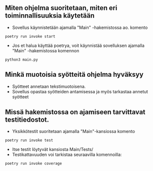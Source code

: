 ## Miten ohjelma suoritetaan, miten eri toiminnallisuuksia käytetään
 * Sovellus käynnistetään ajamalla "Main" -hakemistossa ao. komento    
 ```
 poetry run invoke start
 ``` 
   * Jos et halua käyttää poetrya, voit käynnistää sovelluksen ajamalla "Main" -hakemistossa komennon    
```
python3 main.py
``` 

## Minkä muotoisia syötteitä ohjelma hyväksyy
* Syötteet annetaan tekstimuotoisena.
* Sovellus opastaa syötteiden antamisessa ja myös tarkastaa annetut syötteet

## Missä hakemistossa on ajamiseen tarvittavat testitiedostot.
* Yksikkötestit suoritetaan ajamalla "Main"-kansiossa komento
```
poetry run invoke test
``` 
* Itse testit löytyvät kansiosta Main/Tests/
* Testikattavuuden voi tarkistaa seuraavilla komennoilla:
```
poetry run invoke coverage
```